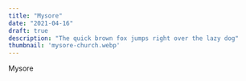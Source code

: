 ```yaml
---
title: "Mysore"
date: "2021-04-16"
draft: true
description: "The quick brown fox jumps right over the lazy dog"
thumbnail: 'mysore-church.webp'
---
```


Mysore